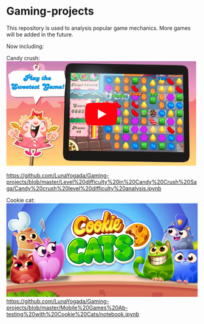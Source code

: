 # Gaming-projects

This repository is used to analysis popular game mechanics. More games will be added in the future.

Now including:

Candy crush: 
![candy crush](https://github.com/LunaYogada/Gaming-projects/blob/master/Level%20difficulty%20in%20Candy%20Crush%20Saga/img/candy_crush_video.jpeg)

https://github.com/LunaYogada/Gaming-projects/blob/master/Level%20difficulty%20in%20Candy%20Crush%20Saga/Candy%20crush%20level%20difficulty%20analysis.ipynb



Cookie cat: 
![cookie cat](https://github.com/LunaYogada/Gaming-projects/blob/master/Mobile%20Games%20Ab-testing%20with%20Cookie%20Cats/img/cookie_cats_title.jpeg)
https://github.com/LunaYogada/Gaming-projects/blob/master/Mobile%20Games%20Ab-testing%20with%20Cookie%20Cats/notebook.ipynb



